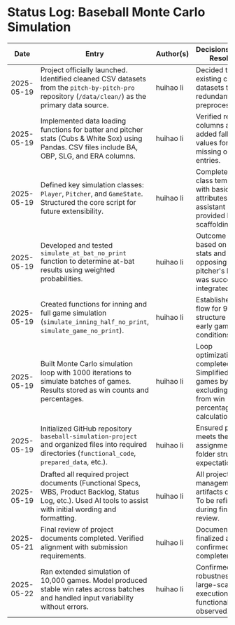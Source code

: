 # Status Log: Baseball Monte Carlo Simulation

| Date       | Entry                                                                                                                                                                  | Author(s)        | Decisions/Issues Resolved                                                                                                        |
|------------|------------------------------------------------------------------------------------------------------------------------------------------------------------------------|------------------|----------------------------------------------------------------------------------------------------------------------------------|
| 2025-05-19 | Project officially launched. Identified cleaned CSV datasets from the `pitch-by-pitch-pro` repository (`/data/clean/`) as the primary data source.                    | huihao li        | Decided to use existing cleaned datasets to avoid redundant preprocessing.                                                       |
| 2025-05-19 | Implemented data loading functions for batter and pitcher stats (Cubs & White Sox) using Pandas. CSV files include BA, OBP, SLG, and ERA columns.                     | huihao li        | Verified required columns and added fallback values for missing or invalid entries.                                              |
| 2025-05-19 | Defined key simulation classes: `Player`, `Pitcher`, and `GameState`. Structured the core script for future extensibility.                                             | huihao li        | Completed initial class templates with basic attributes. AI assistant provided helpful scaffolding.                              |
| 2025-05-19 | Developed and tested `simulate_at_bat_no_print` function to determine at-bat results using weighted probabilities.                                                     | huihao li        | Outcome logic based on hitter stats and opposing pitcher's ERA was successfully integrated.                                       |
| 2025-05-19 | Created functions for inning and full game simulation (`simulate_inning_half_no_print`, `simulate_game_no_print`).                                                    | huihao li        | Established rule flow for 9-inning structure and early game-end conditions.                                                      |
| 2025-05-19 | Built Monte Carlo simulation loop with 1000 iterations to simulate batches of games. Results stored as win counts and percentages.                                    | huihao li        | Loop optimization completed. Simplified tie games by excluding them from win percentage calculation.                             |
| 2025-05-19 | Initialized GitHub repository `baseball-simulation-project` and organized files into required directories (`functional_code`, `prepared_data`, etc.).                  | huihao li        | Ensured project meets the assignment’s folder structure expectations.                                                            |
| 2025-05-19 | Drafted all required project documents (Functional Specs, WBS, Product Backlog, Status Log, etc.). Used AI tools to assist with initial wording and formatting.        | huihao li        | All project management artifacts drafted. To be refined during final review.                                                     |
| 2025-05-21 | Final review of project documents completed. Verified alignment with submission requirements.                                                                         | huihao li        | Documentation finalized and confirmed for completeness.                                                                          |
| 2025-05-22 | Ran extended simulation of 10,000 games. Model produced stable win rates across batches and handled input variability without errors.                                  | huihao li        | Confirmed model robustness under large-scale execution; no functional issues observed.                                           |
